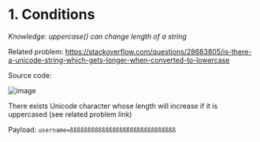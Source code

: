 # 1. Conditions
*Knowledge: uppercase() can change length of a string*

Related problem: https://stackoverflow.com/questions/28683805/is-there-a-unicode-string-which-gets-longer-when-converted-to-lowercase

Source code:

![image](https://github.com/n0bitaemon/CTF-writeup/assets/103978452/099d1d22-196a-4119-80b9-a36efdb07727)

There exists Unicode character whose length will increase if it is uppercased (see related problem link)

Payload: `username=ßßßßßßßßßßßßßßßßßßßßßßßßßßßßßß`
